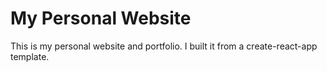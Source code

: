 # My Personal Website

This is my personal website and portfolio. I built it from a create-react-app template.
